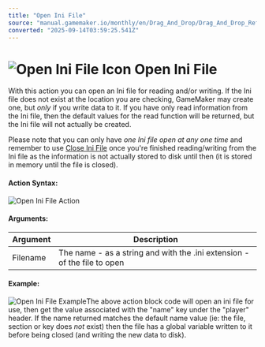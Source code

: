 ```yaml
---
title: "Open Ini File"
source: "manual.gamemaker.io/monthly/en/Drag_And_Drop/Drag_And_Drop_Reference/Files/Open_Ini_File.htm"
converted: "2025-09-14T03:59:25.541Z"
---
```


# ![Open Ini File Icon](../../../assets/Images/Scripting_Reference/Drag_And_Drop/Reference/Files/i_Files_Open_Ini_File.png) Open Ini File

With this action you can open an Ini file for reading and/or writing. If the Ini file does not exist at the location you are checking, GameMaker may create one, but _only_ if you write data to it. If you have only read information from the Ini file, then the default values for the read function will be returned, but the Ini file will not actually be created.

Please note that you can only have _one Ini file open at any one time_ and remember to use [Close Ini File](Close_Ini_File.md) once you're finished reading/writing from the Ini file as the information is not actually stored to disk until then (it is stored in memory until the file is closed).

#### Action Syntax:

![Open Ini File Action](../../../assets/Images/Scripting_Reference/Drag_And_Drop/Reference/Files/a_Files_Open_Ini_File.png)

#### Arguments:

| Argument | Description |
| --- | --- |
| Filename | The name - as a string and with the .ini extension - of the file to open |

#### Example:

![Open Ini File Example](../../../assets/Images/Scripting_Reference/Drag_And_Drop/Reference/Files/e_Files_Open_Ini_File.png)The above action block code will open an ini file for use, then get the value associated with the "name" key under the "player" header. If the name returned matches the default name value (ie: the file, section or key does _not_ exist) then the file has a global variable written to it before being closed (and writing the new data to disk).